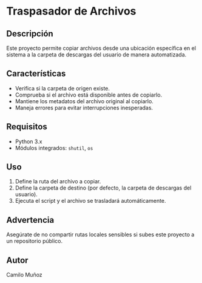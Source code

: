 # Traspasador de Archivos

## Descripción
Este proyecto permite copiar archivos desde una ubicación específica en el sistema a la carpeta de descargas del usuario de manera automatizada.  

## Características
- Verifica si la carpeta de origen existe.  
- Comprueba si el archivo está disponible antes de copiarlo.  
- Mantiene los metadatos del archivo original al copiarlo.  
- Maneja errores para evitar interrupciones inesperadas.  

## Requisitos
- Python 3.x  
- Módulos integrados: `shutil`, `os`  

## Uso
1. Define la ruta del archivo a copiar.  
2. Define la carpeta de destino (por defecto, la carpeta de descargas del usuario).  
3. Ejecuta el script y el archivo se trasladará automáticamente.  

## Advertencia
Asegúrate de no compartir rutas locales sensibles si subes este proyecto a un repositorio público.  

## Autor
Camilo Muñoz  
